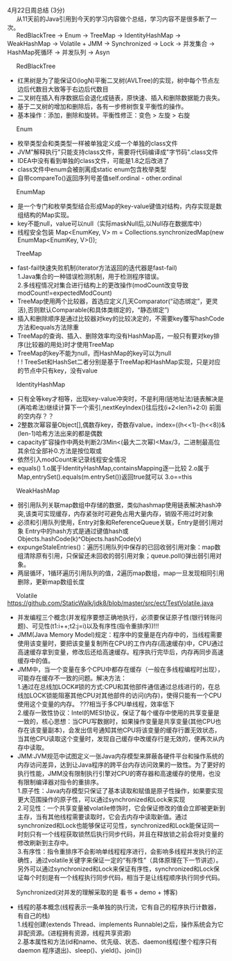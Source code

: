 4月22日周总结 (3分)  
&emsp;&ensp;从11天前的Java引用到今天的学习内容做个总结，学习内容不是很多断了一次。  
&emsp;&ensp;RedBlackTree -> Enum -> TreeMap -> IdentityHashMap -> WeakHashMap -> Volatile + JMM -> Synchronized -> Lock -> 并发集合 -> HashMap死循环 -> 并发队列 -> Asyn  

&emsp;&ensp;RedBlackTree
 * 红黑树是为了能保证O(logN)平衡二叉树(AVLTree)的实现，树中每个节点左边后代数目大致等于右边后代数目
 * 二叉树在插入有序数据后会退化成链表，原快速、插入和删除数据能力丧失。
 * 基于二叉树的增加和删除后，各有一步修树恢复平衡性的操作。
 * 基本操作：添加，删除和旋转。平衡性修正：变色 > 左旋 > 右旋   
     
&emsp;&ensp;Enum
 * 枚举类型会和类类型一样被单独定义成一个单独的class文件
 * JVM"解释执行"只能支持class文件，需要将代码编译成"字节码".class文件
 * IDEA中没有看到单独的class文件，可能是1.8之后改进了
 * class文件中enum会被剖离成static enum包含枚举类型
 * 自带compareTo()返回序列号差值self.ordinal - other.ordinal  
    
&emsp;&ensp;EnumMap   
 * 是一个专门和枚举类型结合形成Map的key-value键值对结构，内存实现是数组结构的Map实现。
 * key不能null，value可以null（实际maskNull后,以Null存在数据库中）
 * 线程安全包装 Map<EnumKey, V> m = Collections.synchronizedMap(new EnumMap<EnumKey, V>());   
   
&emsp;&ensp;TreeMap   
 * fast-fail快速失败机制(iterator方法返回的迭代器是fast-fail)  
 1.Java集合的一种错误检测机制，用于检测程序错误。     
 2.多线程情况对集合进行结构上的更改操作(modCount改变导致modCount!=expectedModCount)   
 * TreeMap使用两个比较器，首选应定义几天Comparator(“动态绑定”，更灵活),否则默认Comparable(和具体类绑定的，“静态绑定”)
 * 插入和删除顺序是通过比较器对key的比较决定的，不需要key覆写hashCode方法和equals方法除重
 * TreeMap的查询、插入、删除效率均没有HashMap高，一般只有要对key排序(比较器的用处)时才使用TreeMap
 * TreeMap的key不能为null，而HashMap的key可以为null   
 ! ! TreeSet和HashSet二者分别是基于TreeMap和HashMap实现，只是对应的节点中只有key，没有value
     
&emsp;&ensp;IdentityHashMap   
 * 只有全等key才相等，出现key-value冲突时，不是利用(链地址法)链表解决是(再哈希法)继续计算下一个索引,nextKeyIndex()往后找(i+2<len?i+2:0)  前面的空内存？？
 * 2整数次幂容量Object[],偶数存key，奇数存value，index=((h<<1)-(h<<8))&(len-1)哈希方法出来的都是偶数
 * capacity扩容操作中两处判断2/3Min<(最大二次幂)<Max/3，二进制最高位其余位全部补0.方法是按位取或
 * 依然引入modCount来记录线程安全情况
 * equals() 1.o属于IdentityHashMap,containsMapping逐一比较 2.o属于Map,entrySet().equals(m.entrySet())返回true就可以 3.o==this   
      
&emsp;&ensp;WeakHashMap   
 * 弱引用队列关联map数组中存储的数据，类似hashmap使用链表解决hash冲突,该类可实现缓存，内存紧张时可避免占用大量内存，销毁不用过时对象
 * 必须和引用队列使用，Entry对象和ReferenceQueue关联，Entry是弱引用对象  Entry中的hash方式是通过键值hash或 Objects.hashCode(k)^Objects.hashCode(v)
 * expungeStaleEntries()：遍历引用队列中保存的已回收弱引用对象：map数组清除原有引用，只保留还未回收的弱引用对象；queue.poll()弹出弱引用对象。   
 * 两层循环，1循环遍历引用队列的值，2遍历map数组，map一旦发现相同引用删除，更新map数组长度
    
&emsp;&ensp;Volatile&emsp;&ensp;https://github.com/StaticWalk/jdk8/blob/master/src/ect/TestVolatile.java
 * 并发编程三个概念(并发程序要想正确地执行，必须要保证原子性(银行转账问题)、可见性(t1:i++;t2:j=i)以及有序性(指令重排序))!!!
 * JMM(Java Memory Model)规定：程序中的变量是在内存中的，当线程需要使用该变量时，要把该变量复制所在CPU的工作内存(高速缓存)中，CPU通过高速缓存拿到变量，修改后还给高速缓存。程序执行完毕后，内存再同步高速缓存中的值。   
 * JMM中，当一个变量在多个CPU中都存在缓存（一般在多线程编程时出现），可能存在缓存不一致的问题。解决方法：   
 1.通过在总线加LOCK#锁的方式:CPU和其他部件通信通过总线进行的，在总线加LOCK锁能阻塞其他CPU对其他部件的访问(内存)，使得只能有一个CPU使用这个变量的内存。  ???相当于多CPU单线程，效率低下   
 2.缓存一致性协议：Intel的MESI协议，保证了每个缓存中使用的共享变量是一致的，核心思想：当CPU写数据时，如果操作变量是共享变量(其他CPU也存在该变量副本)，会发出信号通知其他CPU将该变量的缓存行置无效状态，当其他CPU读取这个变量时，发现自己缓存中改缓存行是无效的，便再次从内存中读取。  
 * JMM:JVM规范中试图定义一张Java内存模型来屏蔽各硬件平台和操作系统的内存访问差异，达到让Java程序的跨平台内存访问效果的一致性。为了更好的执行性能，JMM没有限制执行引擎对CPU的寄存器和高速缓存的使用，也没有限制编译器对指令的重排序。   
 1.原子性：Java内存模型只保证了基本读取和赋值是原子性操作，如果要实现更大范围操作的原子性，可以通过synchronized和Lock来实现   
 2.可见性：一个共享变量被volatile修饰时，它会保证修改的值会立即被更新到主存，当有其他线程需要读取时，它会去内存中读取新值。通过synchronized和Lock也能够保证可见性，synchronized和Lock能保证同一时刻只有一个线程获取锁然后执行同步代码，并且在释放锁之前会将对变量的修改刷新到主存中。   
 3.有序性：指令重排序不会影响单线程程序进行，会影响多线程并发执行的正确性，通过volatile关键字来保证一定的“有序性”（具体原理在下一节讲述）。另外可以通过synchronized和Lock来保证有序性，synchronized和Lock保证每个时刻是有一个线程执行同步代码，相当于是让线程顺序执行同步代码。  
    
&emsp;&ensp;Synchronized(对并发的理解采取的是 看书 + demo + 博客)    
 * 线程的基本概念(线程表示一条单独的执行流，它有自己的程序执行计数器，有自己的栈)   
 1.线程创建(extends Thread、implements Runnable)之后，操作系统会为它非配资源。(进程拥有资源，线程共享资源)   
 2.基本属性和方法(id和name、优先级、状态、daemon线程(整个程序只有daemon 程序退出)、sleep()、yield()、join())

 
 